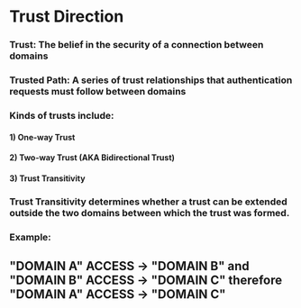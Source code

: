 # Trust Direction

### Trust: The belief in the security of a connection between domains

### Trusted Path: A series of trust relationships that authentication requests must follow between domains

### Kinds of trusts include:

#### 1) One-way Trust

#### 2) Two-way Trust (AKA Bidirectional Trust)

#### 3) Trust Transitivity

### Trust Transitivity determines whether a trust can be extended outside the two domains between which the trust was formed.

### Example:

## "DOMAIN A" ACCESS ->  "DOMAIN B" and "DOMAIN B" ACCESS -> "DOMAIN C" therefore "DOMAIN A" ACCESS -> "DOMAIN C"
